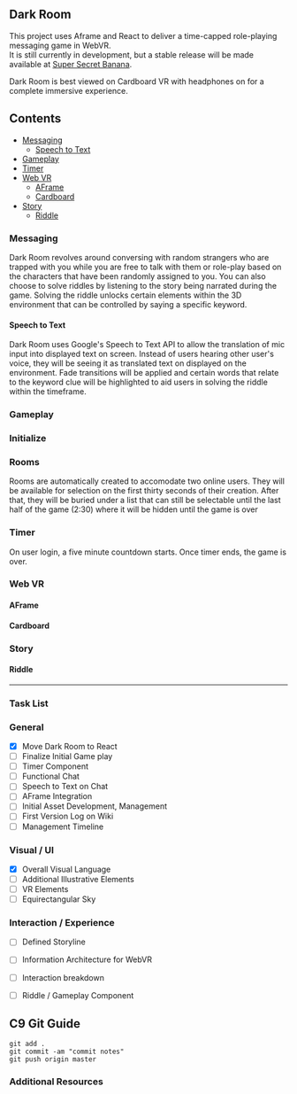 ## Dark Room

This project uses Aframe and React to deliver a time-capped role-playing messaging game in WebVR. <br>
It is still currently in development, but a stable release will be made available at [Super Secret Banana](http://supersecretbanana.com/darkroom).

Dark Room is best viewed on Cardboard VR with headphones on for a complete immersive experience. <br>

## Contents

- [Messaging](#messaging)
  - [Speech to Text](#speech-to-text)
- [Gameplay](#gameplay)
- [Timer](#timer)                
- [Web VR](#web-vr)
  - [AFrame](#aframe)
  - [Cardboard](#cardboard)
- [Story](#story)
  - [Riddle](#riddle) 
 

### Messaging

Dark Room revolves around conversing with random strangers who are trapped with you while you are free to talk with them or
role-play based on the characters that have been randomly assigned to you. You can also choose to solve riddles by listening
to the story being narrated during the game. Solving the riddle unlocks certain elements within the 3D environment that can be
controlled by saying a specific keyword.

#### Speech to Text

Dark Room uses Google's Speech to Text API to allow the translation of mic input into displayed text on screen. Instead of users hearing
other user's voice, they will be seeing it as translated text on displayed on the environment. Fade transitions will be applied and certain
words that relate to the keyword clue will be highlighted to aid users in solving the riddle within the timeframe.

### Gameplay

### Initialize

### Rooms

Rooms are automatically created to accomodate two online users. They will be available for selection on the first thirty seconds of their creation. After that, 
they will be buried under a list that can still be selectable until the last half of the game (2:30) where it will be hidden until the game is over

### Timer

On user login, a five minute countdown starts. Once timer ends, the game is over. 

### Web VR

#### AFrame
    
#### Cardboard
    
### Story

#### Riddle

***

### Task List

### General

- [x] Move Dark Room to React
- [ ] Finalize Initial Game play
- [ ] Timer Component
- [ ] Functional Chat
- [ ] Speech to Text on Chat
- [ ] AFrame Integration
- [ ] Initial Asset Development, Management
- [ ] First Version Log on Wiki
- [ ] Management Timeline

### Visual / UI

- [x] Overall Visual Language
- [ ] Additional Illustrative Elements
- [ ] VR Elements
- [ ] Equirectangular Sky

### Interaction / Experience

- [ ] Defined Storyline
- [ ] Information Architecture for WebVR
- [ ] Interaction breakdown
- [ ] Riddle / Gameplay Component


## C9 Git Guide 
 
```
git add .
git commit -am "commit notes"
git push origin master
```
 
### Additional Resources


